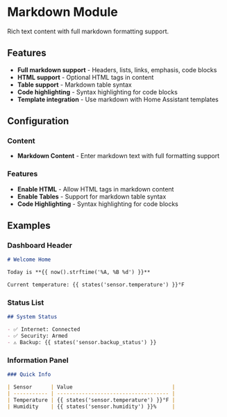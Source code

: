 # Markdown Module

Rich text content with full markdown formatting support.

## Features

- **Full markdown support** - Headers, lists, links, emphasis, code blocks
- **HTML support** - Optional HTML tags in content
- **Table support** - Markdown table syntax
- **Code highlighting** - Syntax highlighting for code blocks
- **Template integration** - Use markdown with Home Assistant templates

## Configuration

### Content

- **Markdown Content** - Enter markdown text with full formatting support

### Features

- **Enable HTML** - Allow HTML tags in markdown content
- **Enable Tables** - Support for markdown table syntax
- **Code Highlighting** - Syntax highlighting for code blocks

## Examples

### Dashboard Header

```markdown
# Welcome Home

Today is **{{ now().strftime('%A, %B %d') }}**

Current temperature: {{ states('sensor.temperature') }}°F
```

### Status List

```markdown
## System Status

- ✅ Internet: Connected
- ✅ Security: Armed
- ⚠️ Backup: {{ states('sensor.backup_status') }}
```

### Information Panel

```markdown
### Quick Info

| Sensor      | Value                                |
| ----------- | ------------------------------------ |
| Temperature | {{ states('sensor.temperature') }}°F |
| Humidity    | {{ states('sensor.humidity') }}%     |
```
